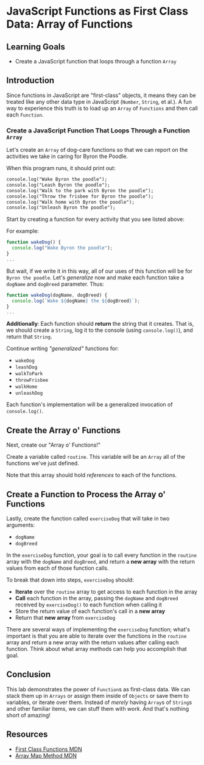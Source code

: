 # JavaScript Functions as First Class Data: Array of Functions

## Learning Goals

- Create a JavaScript function that loops through a function `Array`

## Introduction

Since functions in JavaScript are "first-class" objects, it means they can be
treated like any other data type in JavaScript (`Number`, `String`, et al.).  A
fun way to experience this truth is to load up an `Array` of `Functions` and
then call each `Function`.

### Create a JavaScript Function That Loops Through a Function `Array`

Let's create an `Array` of dog-care functions so that we can report on the
activities we take in caring for Byron the Poodle.

When this program runs, it should print out:

```txt
console.log("Wake Byron the poodle");
console.log("Leash Byron the poodle");
console.log("Walk to the park with Byron the poodle");
console.log("Throw the frisbee for Byron the poodle");
console.log("Walk home with Byron the poodle");
console.log("Unleash Byron the poodle");
```

Start by creating a function for every activity that you see listed above:

For example:

```js
function wakeDog() {
  console.log("Wake Byron the poodle");
}
...
```

But wait, if we write it in this way, all of our uses of this function will be
for `Byron the poodle`. Let's _generalize_ now and make each function take a
`dogName` and `dogBreed` parameter. Thus:

```js
function wakeDog(dogName, dogBreed) {
  console.log(`Wake ${dogName} the ${dogBreed}`);
}
...
```

**Additionally**: Each function should **return** the string that it creates.
That is, we should create a `String`, log it to the console (using
`console.log()`), and return that `String`.

Continue writing _"generalized"_ functions for:

- `wakeDog`
- `leashDog`
- `walkToPark`
- `throwFrisbee`
- `walkHome`
- `unleashDog`

Each function's implementation will be a generalized invocation of
`console.log()`.

## Create the Array o' Functions

Next, create our "Array o' Functions!"

Create a variable called `routine`. This variable will be an `Array` all of the
functions we've just defined.

Note that this array should hold _references_ to each of the functions.

## Create a Function to Process the Array o' Functions

Lastly, create the function called `exerciseDog` that will take in two
arguments:

- `dogName`
- `dogBreed`

In the `exerciseDog` function, your goal is to call every function in the `routine` array with the `dogName` and `dogBreed`, and return a **new array** with
the return values from each of those function calls.

To break that down into steps, `exerciseDog` should:

- **Iterate** over the `routine` array to get access to each function in the array
- **Call** each function in the array, passing the `dogName` and `dogBreed`
  received by `exerciseDog()` to each function when calling it
- Store the return value of each function's call in a **new array**
- Return that **new array** from `exerciseDog`

There are several ways of implementing the `exerciseDog` function; what's
important is that you are able to iterate over the functions in the `routine`
array and return a new array with the return values after calling each function.
Think about what array methods can help you accomplish that goal.

## Conclusion

This lab demonstrates the power of `Function`s as first-class data. We can
stack them up in `Arrays` or assign them inside of `Objects` or save them to
variables, or iterate over them. Instead of _merely_ having `Array`s of
`String`s and other familiar items, we can stuff them with _work_. And that's
nothing short of amazing!

## Resources

- [First Class Functions MDN](https://developer.mozilla.org/en-US/docs/Glossary/First-class_Function)
- [Array Map Method MDN](https://developer.mozilla.org/en-US/docs/Web/JavaScript/Reference/Global_Objects/Array/map)
